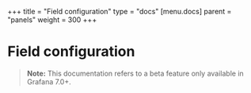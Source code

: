 +++
title = "Field configuration"
type = "docs"
[menu.docs]
parent = "panels"
weight = 300
+++

# Field configuration

> **Note:** This documentation refers to a beta feature only available in Grafana 7.0+.